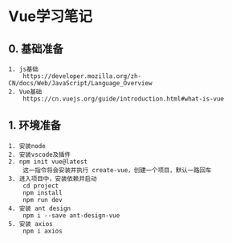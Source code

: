 # Vue学习笔记
## 0. 基础准备
    1. js基础 
        https://developer.mozilla.org/zh-CN/docs/Web/JavaScript/Language_Overview
    2. Vue基础
        https://cn.vuejs.org/guide/introduction.html#what-is-vue
## 1. 环境准备
    1. 安装node
    2. 安装vscode及插件
    2. npm init vue@latest
        这一指令将会安装并执行 create-vue，创建一个项目，默认一路回车   
    3. 进入项目中，安装依赖并启动
        cd project
        npm install
        npm run dev
    4. 安装 ant design
        npm i --save ant-design-vue
    5. 安装 axios
        npm i axios